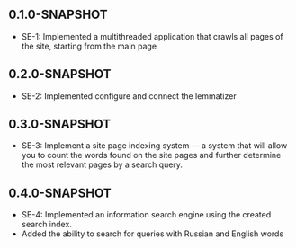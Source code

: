 ## 0.1.0-SNAPSHOT
* SE-1: Implemented a multithreaded application that crawls all pages
  of the site, starting from the main page

## 0.2.0-SNAPSHOT
* SE-2: Implemented configure and connect the lemmatizer

## 0.3.0-SNAPSHOT
* SE-3: Implement a site page indexing system — a system that
  will allow you to count the words found on the site pages and further determine the most
  relevant pages by a search query.

## 0.4.0-SNAPSHOT
* SE-4: Implemented an information search engine using the created
  search index.
* Added the ability to search for queries with Russian and English words
